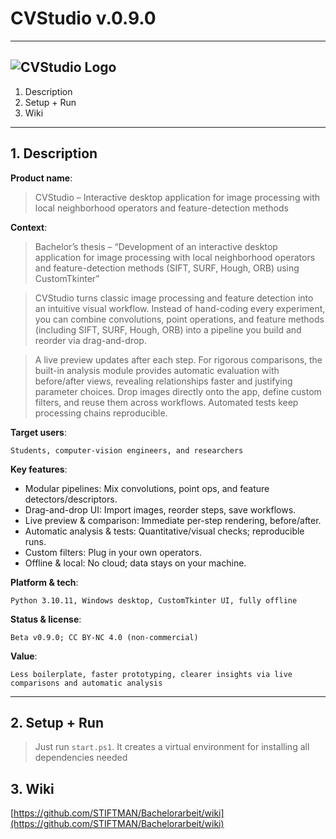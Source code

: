 # CVStudio v.0.9.0
---
![CVStudio Logo](/src/assets/favicon.ico)
---
1. Description
2. Setup + Run
3. Wiki
---
## 1. Description

**Product name**:
> CVStudio – Interactive desktop application for image processing with local neighborhood operators and feature-detection methods


**Context**:
> Bachelor’s thesis – “Development of an interactive desktop application for image processing with local neighborhood operators and feature-detection methods (SIFT, SURF, Hough, ORB) using CustomTkinter”



> CVStudio turns classic image processing and feature detection into an intuitive visual workflow. Instead of hand-coding every experiment, you can combine convolutions, point operations, and feature methods (including SIFT, SURF, Hough, ORB) into a pipeline you build and reorder via drag-and-drop.

> A live preview updates after each step. For rigorous comparisons, the built-in analysis module provides automatic evaluation with before/after views, revealing relationships faster and justifying parameter choices. Drop images directly onto the app, define custom filters, and reuse them across workflows. Automated tests keep processing chains reproducible.

**Target users**:
```
Students, computer-vision engineers, and researchers
```

**Key features**:
- Modular pipelines: Mix convolutions, point ops, and feature detectors/descriptors.
- Drag-and-drop UI: Import images, reorder steps, save workflows.
- Live preview & comparison: Immediate per-step rendering, before/after.
- Automatic analysis & tests: Quantitative/visual checks; reproducible runs.
- Custom filters: Plug in your own operators.
- Offline & local: No cloud; data stays on your machine.

**Platform & tech**:
```
Python 3.10.11, Windows desktop, CustomTkinter UI, fully offline
```

**Status & license**:
```
Beta v0.9.0; CC BY-NC 4.0 (non-commercial)
```

**Value**:
```
Less boilerplate, faster prototyping, clearer insights via live comparisons and automatic analysis
```
---
## 2. Setup + Run

> Just run `start.ps1`.
> It creates a virtual environment for installing all dependencies needed

## 3. Wiki

[https://github.com/STIFTMAN/Bachelorarbeit/wiki](https://github.com/STIFTMAN/Bachelorarbeit/wiki)

